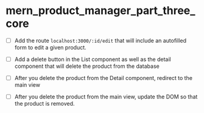# mern_product_manager_part_three_core

- [ ] Add the route `localhost:3000/:id/edit` that will include an autofilled form to edit a given product.

- [ ] Add a delete button in the List component as well as the detail component that will delete the product from the database

- [ ] After you delete the product from the Detail component, redirect to the main view

- [ ] After you delete the product from the main view, update the DOM so that the product is removed.